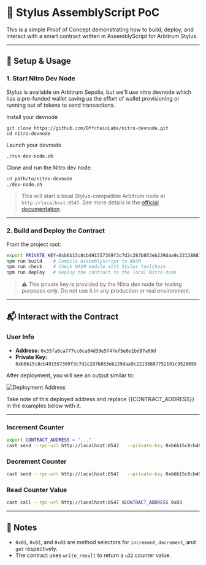 # 🧪 Stylus AssemblyScript PoC

This is a simple Proof of Concept demonstrating how to build, deploy, and interact with a smart contract written in AssemblyScript for Arbitrum Stylus.

---

## 🚀 Setup & Usage

### 1. Start Nitro Dev Node

Stylus is available on Arbitrum Sepolia, but we'll use nitro devnode which has a pre-funded wallet saving us the effort of wallet provisioning or running out of tokens to send transactions.

Install your devnode

```bash=
git clone https://github.com/OffchainLabs/nitro-devnode.git
cd nitro-devnode
```
Launch your devnode
```bash=
./run-dev-node.sh
```

Clone and run the Nitro dev node:

```bash
cd path/to/nitro-devnode
./dev-node.sh
```

> This will start a local Stylus-compatible Arbitrum node at `http://localhost:8547`.
See more details in the [official documentation](https://docs.arbitrum.io/stylus/quickstart#setting-up-your-development-environment).

---

### 2. Build and Deploy the Contract

From the project root:

```bash
export PRIVATE_KEY=0xb6b15c8cb491557369f3c7d2c287b053eb229daa9c22138887752191c9520659
npm run build    # Compile AssemblyScript to WASM
npm run check    # Check WASM module with Stylus toolchain
npm run deploy   # Deploy the contract to the local Nitro node
```
> ⚠️ This private key is provided by the Nitro dev node for testing purposes only. Do not use it in any production or real environment.

---

## 📬 Interact with the Contract

### User Info

- **Address:** `0x33fa6ca777cc0ca84d39e5f4fef5e0e1bd87a68d`
- **Private Key:** `0xb6b15c8cb491557369f3c7d2c287b053eb229daa9c22138887752191c9520659`

After deployment, you will see an output similar to:

![Deployment Address](./assets/image.png)

Take note of this deployed address and replace {{CONTRACT_ADDRESS}} in the examples below with it.

---

### Increment Counter

```bash
export CONTRACT_ADDRESS = "..."
cast send --rpc-url http://localhost:8547   --private-key 0xb6b15c8cb491557369f3c7d2c287b053eb229daa9c22138887752191c9520659 $CONTRACT_ADDRESS 0x01
```
### Decrement Counter

```bash
cast send --rpc-url http://localhost:8547   --private-key 0xb6b15c8cb491557369f3c7d2c287b053eb229daa9c22138887752191c9520659 $CONTRACT_ADDRESS 0x02
```

### Read Counter Value

```bash
cast call --rpc-url http://localhost:8547 $CONTRACT_ADDRESS 0x03
```

---

## 🧹 Notes

- `0x01`, `0x02`, and `0x03` are method selectors for `increment`, `decrement`, and `get` respectively.
- The contract uses `write_result` to return a `u32` counter value.